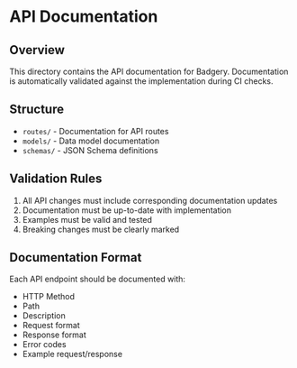 # API Documentation

## Overview
This directory contains the API documentation for Badgery. Documentation is automatically validated against the implementation during CI checks.

## Structure
- `routes/` - Documentation for API routes
- `models/` - Data model documentation
- `schemas/` - JSON Schema definitions

## Validation Rules
1. All API changes must include corresponding documentation updates
2. Documentation must be up-to-date with implementation
3. Examples must be valid and tested
4. Breaking changes must be clearly marked

## Documentation Format
Each API endpoint should be documented with:
- HTTP Method
- Path
- Description
- Request format
- Response format
- Error codes
- Example request/response

